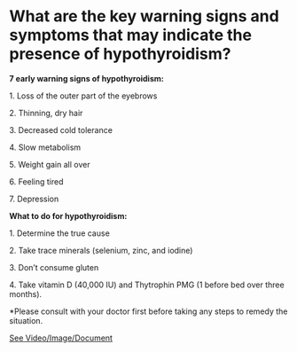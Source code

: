 # What are the key warning signs and symptoms that may indicate the presence of hypothyroidism?

**7 early warning signs of hypothyroidism:**

1\. Loss of the outer part of the eyebrows

2\. Thinning, dry hair

3\. Decreased cold tolerance

4\. Slow metabolism

5\. Weight gain all over

6\. Feeling tired

7\. Depression

**What to do for hypothyroidism:**

1\. Determine the true cause

2\. Take trace minerals (selenium, zinc, and iodine)

3\. Don’t consume gluten

4\. Take vitamin D (40,000 IU) and Thytrophin PMG (1 before bed over three months).

\*Please consult with your doctor first before taking any steps to remedy the situation.

 [See Video/Image/Document](https://hls-player.drberg.com/asset?path=migrated-assets/hypothyroidism-dont-ignore-these-7-early-warning-signs)
